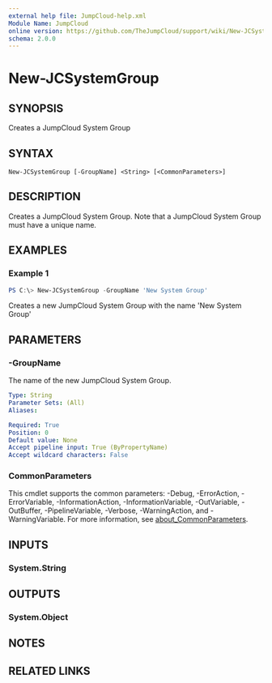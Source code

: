 ```yaml
---
external help file: JumpCloud-help.xml
Module Name: JumpCloud
online version: https://github.com/TheJumpCloud/support/wiki/New-JCSystemGroup
schema: 2.0.0
---
```


# New-JCSystemGroup

## SYNOPSIS
Creates a JumpCloud System Group

## SYNTAX

```
New-JCSystemGroup [-GroupName] <String> [<CommonParameters>]
```

## DESCRIPTION
Creates a JumpCloud System Group. Note that a JumpCloud System Group must have a unique name.

## EXAMPLES

### Example 1
```powershell
PS C:\> New-JCSystemGroup -GroupName 'New System Group'
```

Creates a new JumpCloud System Group with the name 'New System Group'

## PARAMETERS

### -GroupName
The name of the new JumpCloud System Group.

```yaml
Type: String
Parameter Sets: (All)
Aliases:

Required: True
Position: 0
Default value: None
Accept pipeline input: True (ByPropertyName)
Accept wildcard characters: False
```

### CommonParameters
This cmdlet supports the common parameters: -Debug, -ErrorAction, -ErrorVariable, -InformationAction, -InformationVariable, -OutVariable, -OutBuffer, -PipelineVariable, -Verbose, -WarningAction, and -WarningVariable. For more information, see [about_CommonParameters](http://go.microsoft.com/fwlink/?LinkID=113216).

## INPUTS

### System.String
## OUTPUTS

### System.Object
## NOTES

## RELATED LINKS
